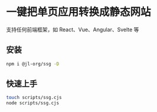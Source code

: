 # 一键把单页应用转换成静态网站

支持任何前端框架，如 React、Vue、Angular、Svelte 等

## 安装

```bash
npm i @jl-org/ssg -D
```


## 快速上手

```bash
touch scripts/ssg.cjs
node scripts/ssg.cjs
```
